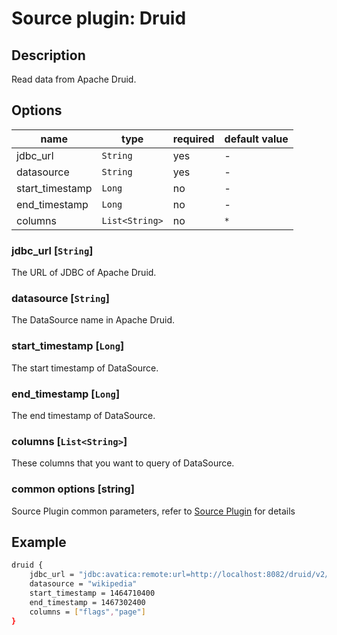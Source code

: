 # Source plugin: Druid

## Description

Read data from Apache Druid.

## Options

| name            | type           | required | default value |
| --------------- | -------------- | -------- | ------------- |
| jdbc_url        | `String`       | yes      | -             |
| datasource      | `String`       | yes      | -             |
| start_timestamp | `Long`         | no       | -             |
| end_timestamp   | `Long`         | no       | -             |
| columns         | `List<String>` | no       | `*`           |


### jdbc_url [`String`]

The URL of JDBC of Apache Druid.

### datasource [`String`]

The DataSource name in Apache Druid.

### start_timestamp [`Long`]

The start timestamp of DataSource.

### end_timestamp [`Long`]

The end timestamp of DataSource.

### columns [`List<String>`]

These columns that you want to query of DataSource.

### common options [string]

Source Plugin common parameters, refer to [Source Plugin](./source-plugin.md) for details

## Example

```bash
druid {
    jdbc_url = "jdbc:avatica:remote:url=http://localhost:8082/druid/v2/sql/avatica/"
    datasource = "wikipedia"
    start_timestamp = 1464710400
    end_timestamp = 1467302400
    columns = ["flags","page"]
}
```

